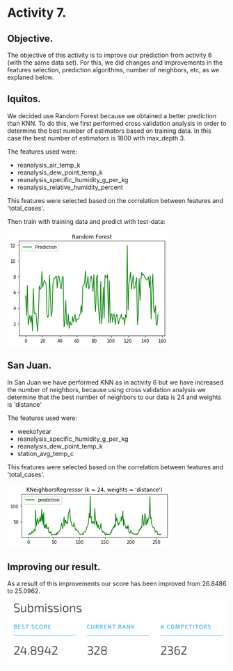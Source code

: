 # Activity 7.

## Objective.

The objective of this activity is to improve our prediction from activity 6 (with the same data set). For this, we did changes and improvements in the features selection, prediction algorithms, number of neighbors, etc, as we explaned below.

## Iquitos.

We decided use Random Forest because we obtained a better prediction than KNN. To do this, we first performed cross validation analysis in order to determine the best number of estimators based on training data. In this case the best number of estimators is 1800 with max_depth 3.

The features used were:
- reanalysis_air_temp_k
- reanalysis_dew_point_temp_k
- reanalysis_specific_humidity_g_per_kg
- reanalysis_relative_humidity_percent

This features were selected based on the correlation between features and 'total_cases'.

Then train with training data and predict with test-data:

 ![(Fig 1)](https://github.com/AdrianMoPe/Tecnicas-de-Aprendizaje-Automatico/blob/master/Activity_7/Images/iquitosPrediction.png)
 
 ## San Juan.
 
In San Juan we have performed KNN as in activity 6 but we have increased the number of neighbors, because using cross validation analysis we determine that the best number of neighbors to our data is 24 and weights is 'distance'
 
The features used were:
- weekofyear
- reanalysis_specific_humidity_g_per_kg
- reanalysis_dew_point_temp_k 
- station_avg_temp_c 

This features were selected based on the correlation between features and 'total_cases'.

 ![(Fig 2)](https://github.com/AdrianMoPe/Tecnicas-de-Aprendizaje-Automatico/blob/master/Activity_7/Images/sjPrediction.png)
 
 ## Improving our result.
 
As a result of this improvements our score has been improved from 26.8486 to 25.0962.

 ![(Fig 3)](https://github.com/AdrianMoPe/Tecnicas-de-Aprendizaje-Automatico/blob/master/Activity_7/Images/bestScore.png)
